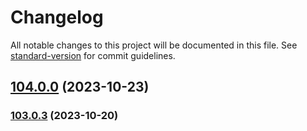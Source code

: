 # Changelog

All notable changes to this project will be documented in this file. See [standard-version](https://github.com/conventional-changelog/standard-version) for commit guidelines.

## [104.0.0](https://github.com/alex-lit/lint-kit/compare/v103.0.3...v104.0.0) (2023-10-23)

### [103.0.3](https://github.com/alex-lit/lint-kit/compare/v103.0.2...v103.0.3) (2023-10-20)
